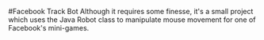 #Facebook Track Bot
Although it requires some finesse, it's a small project which uses the Java Robot class to manipulate mouse movement for one of Facebook's mini-games.
